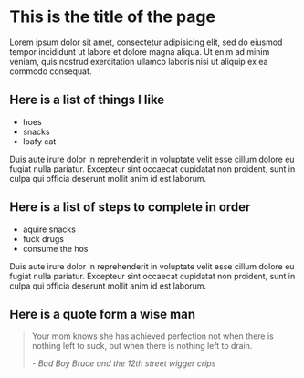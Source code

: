 # This is the title of the page

Lorem ipsum dolor sit amet, consectetur adipisicing elit, sed do eiusmod tempor incididunt ut labore et dolore magna aliqua. Ut enim ad minim veniam, quis nostrud exercitation ullamco laboris nisi ut aliquip ex ea commodo consequat. 

## Here is a list of things I like

* hoes
* snacks
* loafy cat

Duis aute irure dolor in reprehenderit in voluptate velit esse cillum dolore eu fugiat nulla pariatur. Excepteur sint occaecat cupidatat non proident, sunt in culpa qui officia deserunt mollit anim id est laborum.

## Here is a list of steps to complete in order

* aquire snacks
* fuck drugs
* consume the hos

Duis aute irure dolor in reprehenderit in voluptate velit esse cillum dolore eu fugiat nulla pariatur. Excepteur sint occaecat cupidatat non proident, sunt in culpa qui officia deserunt mollit anim id est laborum.

## Here is a quote form a wise man
<body>
<blockquote>Your mom knows she has achieved perfection not when there is nothing left to suck, but when there is nothing left to drain. 

<cite>- Bad Boy Bruce and the 12th street wigger crips</cite>
</blockquote>
</body>
</html>
